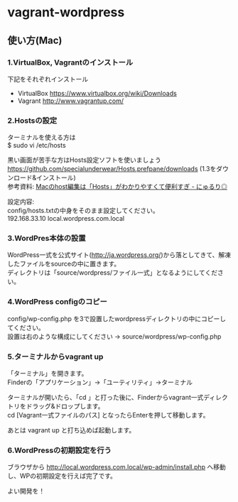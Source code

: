 vagrant-wordpress
=================

## 使い方(Mac)

### 1.VirtualBox, Vagrantのインストール

下記をそれぞれインストール

- VirtualBox <https://www.virtualbox.org/wiki/Downloads>
- Vagrant <http://www.vagrantup.com/>

### 2.Hostsの設定

ターミナルを使える方は  
$ sudo vi /etc/hosts

黒い画面が苦手な方はHosts設定ソフトを使いましょう  
<https://github.com/specialunderwear/Hosts.prefpane/downloads> (1.3をダウンロード&インストール)  
参考資料: [Macのhost編集は「Hosts」がわかりやすくて便利すぎ - にゅるり◎](http://d.hatena.ne.jp/akuyan/20130129/1359444733)

設定内容:  
config/hosts.txtの中身をそのまま設定してください。  
192.168.33.10 local.wordpress.com.local

### 3.WordPres本体の設置

WordPress一式を公式サイト(<http://ja.wordpress.org/>)から落としてきて、解凍したファイルをsourceの中に置きます。  
ディレクトリは「source/wordpress/ファイル一式」となるようにしてください。

### 4.WordPress configのコピー

config/wp-config.php を3で設置したwordpressディレクトリの中にコピーしてください。  
設置は右のような構成にしてください → source/wordpress/wp-config.php

### 5.ターミナルからvagrant up

「ターミナル」を開きます。  
Finderの「アプリケーション」→「ユーティリティ」→ターミナル

ターミナルが開いたら、「cd 」と打った後に、Finderからvagrant一式ディレクトリをドラッグ&ドロップします。  
cd [Vagrant一式ファイルのパス] となったらEnterを押して移動します。

あとは vagrant up と打ち込めば起動します。

### 6.WordPressの初期設定を行う

ブラウザから <http://local.wordpress.com.local/wp-admin/install.php> へ移動し、WPの初期設定を行えば完了です。

よい開発を！
